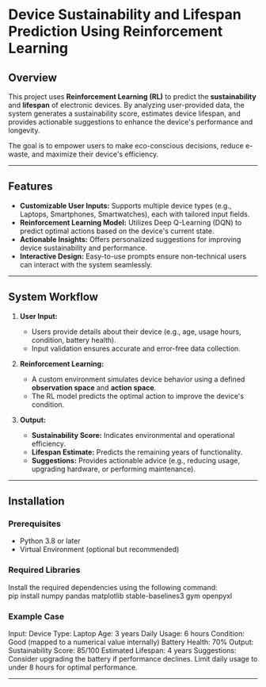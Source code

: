 # Device Sustainability and Lifespan Prediction Using Reinforcement Learning  

## Overview  
This project uses **Reinforcement Learning (RL)** to predict the **sustainability** and **lifespan** of electronic devices. By analyzing user-provided data, the system generates a sustainability score, estimates device lifespan, and provides actionable suggestions to enhance the device's performance and longevity.  

The goal is to empower users to make eco-conscious decisions, reduce e-waste, and maximize their device's efficiency.  

---

## Features  
- **Customizable User Inputs:** Supports multiple device types (e.g., Laptops, Smartphones, Smartwatches), each with tailored input fields.  
- **Reinforcement Learning Model:** Utilizes Deep Q-Learning (DQN) to predict optimal actions based on the device's current state.  
- **Actionable Insights:** Offers personalized suggestions for improving device sustainability and performance.  
- **Interactive Design:** Easy-to-use prompts ensure non-technical users can interact with the system seamlessly.  

---

## System Workflow  

1. **User Input:**  
   - Users provide details about their device (e.g., age, usage hours, condition, battery health).  
   - Input validation ensures accurate and error-free data collection.  

2. **Reinforcement Learning:**  
   - A custom environment simulates device behavior using a defined **observation space** and **action space**.  
   - The RL model predicts the optimal action to improve the device's condition.  

3. **Output:**  
   - **Sustainability Score:** Indicates environmental and operational efficiency.  
   - **Lifespan Estimate:** Predicts the remaining years of functionality.  
   - **Suggestions:** Provides actionable advice (e.g., reducing usage, upgrading hardware, or performing maintenance).  

---

## Installation  

### Prerequisites  
- Python 3.8 or later  
- Virtual Environment (optional but recommended)  

### Required Libraries  
Install the required dependencies using the following command:  
    pip install numpy pandas matplotlib stable-baselines3 gym openpyxl

### Example Case
Input:
    Device Type: Laptop
    Age: 3 years
    Daily Usage: 6 hours
    Condition: Good (mapped to a numerical value internally)
    Battery Health: 70%
Output:
    Sustainability Score: 85/100
    Estimated Lifespan: 4 years
Suggestions:
    Consider upgrading the battery if performance declines.
    Limit daily usage to under 8 hours for optimal performance.

---

